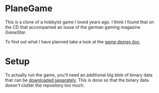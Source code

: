 # PlaneGame

This is a clone of a hobbyist game I loved years ago. I think I found that on the CD that accompanied an issue of the german gaming magazine *GameStar*.

To find out what I have planned take a look at the [game design doc](https://github.com/tanuva/planegame/blob/master/GDD.md).

# Setup
To actually run the game, you'll need an additional big blob of binary data that can be [downloaded separately](https://nightsoul.org/files/planegame/planegame_data.tar.gz). This is done so that the binary data doesn't clutter the repository too much.
